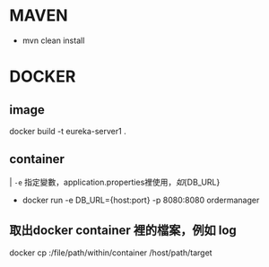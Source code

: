 # MAVEN
* mvn clean install
# DOCKER
## image
docker build -t eureka-server1 .
## container
| `-e` 指定變數，application.properties裡使用${}，如${DB_URL}
* docker run -e DB_URL={host:port} -p 8080:8080 ordermanager
## 取出docker container 裡的檔案，例如 log
docker cp :/file/path/within/container /host/path/target
